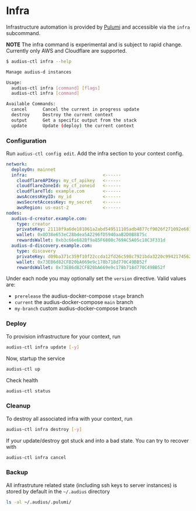 # Infra

Infrastructure automation is provided by [Pulumi](https://www.pulumi.com/) and accessible via the `infra` subcommand.

**NOTE**
The infra command is experimental and is subject to rapid change.
Currently only AWS and Cloudflare are supported.

```bash
$ audius-ctl infra --help

Manage audius-d instances

Usage:
  audius-ctl infra [command] [flags]
  audius-ctl infra [command]

Available Commands:
  cancel      Cancel the current in progress update
  destroy     Destroy the current context
  output      Get a specific output from the stack
  update      Update (deploy) the current context
```

### Configuration

Run `audius-ctl config edit`. Add the infra section to your context config.

```yaml
network:
  deployOn: mainnet
  infra:                             <------
    cloudflareAPIKey: my_cf_apikey   <------
    cloudflareZoneId: my_cf_zoneid   <------
    cloudflareTld: example.com       <------
    awsAccessKeyID: my_id            <------
    awsSecretAccessKey: my_secret    <------
    awsRegion: us-east-2             <------
nodes:
  audius-d-creator.example.com:
    type: creator
    privateKey: 21118f9a6de181061a2abd549511105adb4877cf9026f271092e6813b7cf58ab
    wallet: 0x0D38e653eC28bdea5A2296fD5940aaB2D0B8875c
    rewardsWallet: 0xb3c66e682Bf9a85F6800c769AC5A05c18C3F331d
  audius-d-discovery.example.com:
    type: discovery
    privateKey: d09ba371c359f10f22ccda12fd26c598c7921bda3220c9942174562bc6a36fe8
    wallet: 0x73EB6d82CFB20bA669e9c178b718d770C49BB52f
    rewardsWallet: 0x73EB6d82CFB20bA669e9c178b718d770C49BB52f
```

Under each node you may optionally set the `version` directive. Valid values are:
- `prerelease` the audius-docker-compose `stage` branch
- `current` the audius-docker-compose `main` branch
- `my-branch` custom audius-docker-compose branch

### Deploy

To provision infrastructure for your context, run
```bash
audius-ctl infra update [-y]
```

Now, startup the service
```bash
audius-ctl up
```

Check health
```bash
audius-ctl status
```


### Cleanup

To destroy all associated infra with your context, run
```bash
audius-ctl infra destroy [-y]
```

If your update/destroy got stuck and into a bad state. You can try to recover with
```bash
audius-ctl infra cancel
```

### Backup

All infrastruture related state (including ssh keys to server instances) is stored by default in the `~/.audius` directory

```bash
ls -al ~/.audius/.pulumi/
```
